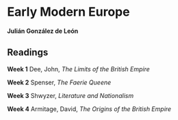 # Early Modern Europe
**Julián González de León**

## Readings
**Week 1**
Dee, John, *The Limits of the British Empire*

**Week 2**
Spenser, *The Faerie Queene*

**Week 3**
Shwyzer, *Literature and Nationalism*

**Week 4**
Armitage, David, *The Origins of the British Empire*
